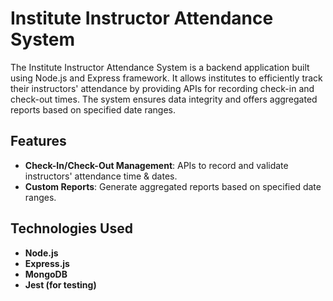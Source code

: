 # Institute Instructor Attendance System

The Institute Instructor Attendance System is a backend application built using Node.js and Express framework. 
It allows institutes to efficiently track their instructors' attendance by providing APIs for recording check-in and check-out times. 
The system ensures data integrity and offers aggregated reports based on specified date ranges.

## Features
- **Check-In/Check-Out Management**: APIs to record and validate instructors' attendance time & dates.
- **Custom Reports**: Generate aggregated reports based on specified date ranges.

## Technologies Used
- **Node.js**
- **Express.js**
- **MongoDB**
- **Jest (for testing)**

